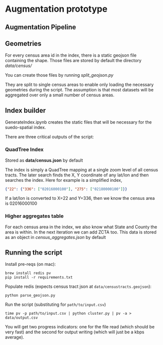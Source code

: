 # Augmentation prototype

## Augmentation Pipeline


## Geometries

For every census area id in the index, there is a static geojson file containing the shape. Those files are stored by default the directory *data/census/*

You can create those files by running *split_geojson.py*

They are split to single census areas to enable only loading the necessary geometries during the script. The assumption is that most datasets will be aggregated over only a small number of census areas.


## Index builder

GenerateIndex.ipynb creates the static files that will be necessary for the suedo-spatial index. 

There are three critical outputs of the script:

### QuadTree Index

Stored as **data/census.json** by default

The index is simply a QuadTree mapping at a single zoom level of all census tracts. The later search finds the X, Y coordinate of any lat/lon and then searches the index. Here for example is a simplified index,

```json
{"22": {"336": ["02016000100"], "275": ["02180000100"]}}
```

If a lat/lon is converted to X=22 and Y=336, then we know the census area is 02016000100


### Higher aggregates table

For each census area in the index, we also know what State and County the area is within. In the next iteration we can add ZCTA too. This data is stored as an object in *census_aggregates.json* by default

## Running the script

Install pre-reqs (on mac):

    brew install redis pv
    pip install -r requirements.txt

Populate redis (expects census tract json at `data/censustracts.geojson`):

    python parse_geojson.py

Run the script (substituting for `path/to/input.csv`)

    time pv -p path/to/input.csv | python cluster.py | pv -a > data/output.csv

You will get two progress indicators: one for the file read (which should be
very fast) and the second for output writing (which will just be a kbps
average).
